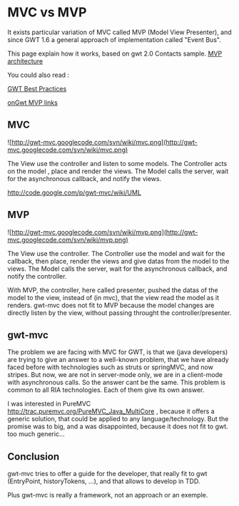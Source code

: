 # MVC vs MVP #

It exists particular variation of MVC called MVP (Model View Presenter), and since GWT 1.6 a general approach of implementation called "Event Bus".

This page explain how it works, based on gwt 2.0 Contacts sample.
[MVP architecture](http://code.google.com/webtoolkit/doc/latest/tutorial/mvp-architecture.html)

You could also read :

[GWT Best Practices](http://code.google.com/intl/fr-FR/events/io/sessions/GoogleWebToolkitBestPractices.html)

[onGwt MVP links](http://www.ongwt.com/post/2009/08/16/GWT-MVP-(Model-View-Presenter)-Link-directory)

## MVC ##
![http://gwt-mvc.googlecode.com/svn/wiki/mvc.png](http://gwt-mvc.googlecode.com/svn/wiki/mvc.png)

The View use the controller and listen to some models.
The Controller acts on the model , place and render the views.
The Model calls the server, wait for the asynchronous callback, and notify the views.

http://code.google.com/p/gwt-mvc/wiki/UML

## MVP ##
![http://gwt-mvc.googlecode.com/svn/wiki/mvp.png](http://gwt-mvc.googlecode.com/svn/wiki/mvp.png)

The View use the controller.
The Controller use the model and wait for the callback, then place, render the views and give datas from the model to the views.
The Model calls the server, wait for the asynchronous callback, and notify the controller.

With MVP, the controller, here called presenter, pushed the
datas of the model to the view, instead of (in mvc), that the view
read the model as it renders.
gwt-mvc does not fit to MVP because the model changes are directly
listen by the view, without passing throught the controller/presenter.

## gwt-mvc ##
The problem we are facing with MVC for GWT, is that we (java
developers) are trying to give an answer to a well-known problem, that
we have already faced before with technologies such as struts or
springMVC, and now stripes.
But now, we are not in server-mode only, we are in a client-mode with
asynchronous calls.
So the answer cant be the same. This problem is common to all RIA technologies.
Each of them give its own answer.

I was interested in PureMVC
http://trac.puremvc.org/PureMVC_Java_MultiCore , because it offers a
generic solution, that could be applied to any language/technology.
But the promise was to big, and a was disappointed, because it does
not fit to gwt. too much generic...

## Conclusion ##

gwt-mvc tries to offer a guide for the developer, that really fit to
gwt (EntryPoint, historyTokens, ...), and that allows to develop in
TDD.

Plus gwt-mvc is really a framework, not an approach or an exemple.